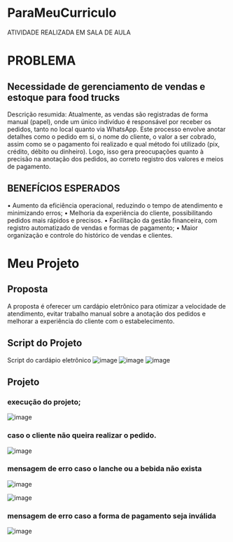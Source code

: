 # ParaMeuCurriculo
ATIVIDADE REALIZADA EM SALA DE AULA

# PROBLEMA
## Necessidade de gerenciamento de vendas e estoque para food trucks
Descrição resumida:
Atualmente, as vendas são registradas de forma manual (papel), onde um único indivíduo é responsável por receber os pedidos, tanto no local quanto via WhatsApp. Este processo envolve anotar detalhes como o pedido em si, o nome do cliente, o valor a ser cobrado, assim como se o pagamento foi realizado e qual método foi utilizado (pix, crédito, débito ou dinheiro). Logo, isso gera preocupações quanto à precisão na anotação dos pedidos, ao correto registro dos valores e meios de pagamento.
 ## BENEFÍCIOS ESPERADOS
• Aumento da eficiência operacional, reduzindo o tempo de atendimento e minimizando erros;
• Melhoria da experiência do cliente, possibilitando pedidos mais rápidos e precisos.
• Facilitação da gestão financeira, com registro automatizado de vendas e formas de pagamento;
• Maior organização e controle do histórico de vendas e clientes.

# Meu Projeto

## Proposta
A proposta é oferecer um cardápio eletrônico para otimizar a velocidade de atendimento, evitar trabalho manual sobre a anotação dos pedidos e melhorar a experiência do cliente com o estabelecimento.

## Script do Projeto
Script do cardápio eletrônico
![image](https://github.com/user-attachments/assets/3ac20fff-df4e-4604-bc64-20108eeb9dac)
![image](https://github.com/user-attachments/assets/6b9f91f4-e06e-433a-94a9-74af091b07a7)
![image](https://github.com/user-attachments/assets/3a8af84f-88c0-4203-97cf-75a6c10c2da6)

## Projeto 
### execução do projeto;

![image](https://github.com/user-attachments/assets/65452b8c-22e8-41dc-99e9-f6b763608f0c)

### caso o cliente não queira realizar o pedido.

![image](https://github.com/user-attachments/assets/1a3ded37-6677-4a37-81ec-301d9e3b9840)

### mensagem de erro caso o lanche ou a bebida não exista

![image](https://github.com/user-attachments/assets/291ec752-9878-491e-b972-e25144272c38)

![image](https://github.com/user-attachments/assets/db7724b6-ed37-4fce-ad57-026e02d87d06)

### mensagem de erro caso a forma de pagamento seja inválida

![image](https://github.com/user-attachments/assets/af5eae13-771f-4eee-b93c-e0bac700ba80)










